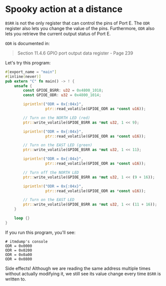 # Spooky action at a distance

`BSRR` is not the only register that can control the pins of Port E. The `ODR`
register also lets you change the value of the pins. Furthermore, `ODR` also
lets you retrieve the current output status of Port E.

`ODR` is documented in:

> Section 11.4.6 GPIO port output data register - Page 239

Let's try this program:

``` rust
#[export_name = "main"]
#[inline(never)]
pub extern "C" fn main() -> ! {
    unsafe {
        const GPIOE_BSRR: u32 = 0x4800_1018;
        const GPIOE_ODR: u32 = 0x4800_1014;

        iprintln!("ODR = 0x{:04x}",
                  ptr::read_volatile(GPIOE_ODR as *const u16));

        // Turn on the NORTH LED (red)
        ptr::write_volatile(GPIOE_BSRR as *mut u32, 1 << 9);

        iprintln!("ODR = 0x{:04x}",
                  ptr::read_volatile(GPIOE_ODR as *const u16));

        // Turn on the EAST LED (green)
        ptr::write_volatile(GPIOE_BSRR as *mut u32, 1 << 11);

        iprintln!("ODR = 0x{:04x}",
                  ptr::read_volatile(GPIOE_ODR as *const u16));

        // Turn off the NORTH LED
        ptr::write_volatile(GPIOE_BSRR as *mut u32, 1 << (9 + 16));

        iprintln!("ODR = 0x{:04x}",
                  ptr::read_volatile(GPIOE_ODR as *const u16));

        // Turn on the EAST LED
        ptr::write_volatile(GPIOE_BSRR as *mut u32, 1 << (11 + 16));
    }

    loop {}
}

```

If you run this program, you'll see:

```
# itmdump's console
ODR = 0x0000
ODR = 0x0200
ODR = 0x0a00
ODR = 0x0800
```

Side effects! Although we are reading the same address multiple times without
actually modifying it, we still see its value change every time `BSRR` is
written to.
